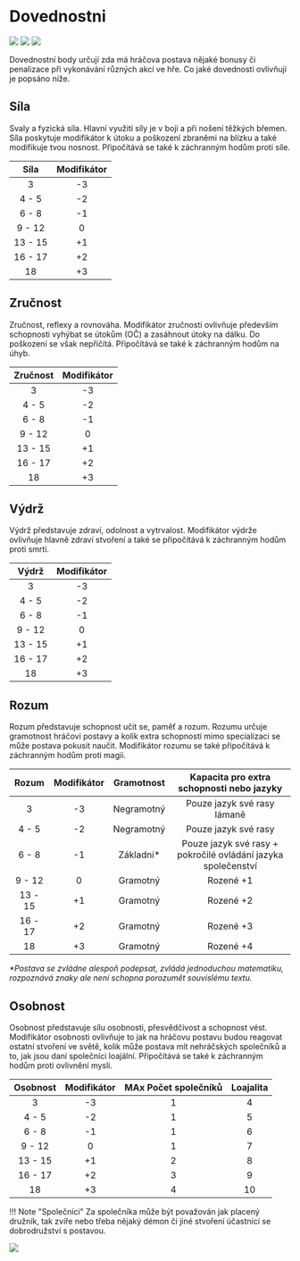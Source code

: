 # Dovednostni

<img src="/assets/sep_line.png"/>

<img src="/assets/abilities.webp" style="zoom:100%;" />

<img src="/assets/sep_line.png"/>

Dovednostní body určují zda má hráčova postava nějaké bonusy či penalizace při vykonávání různých akcí ve hře.  Co jaké dovednosti ovlivňují je popsáno níže.

## Síla

Svaly a fyzická síla. Hlavní využití síly je v boji a při nošení těžkých břemen. Síla poskytuje modifikátor k útoku a poškození zbraněmi na blízku a také modifikuje tvou nosnost. Připočítává se také k záchranným hodům proti síle.

|  Síla   | Modifikátor |
| :-----: | :---------: |
|    3    |     -3      |
|  4 - 5  |     -2      |
|  6 - 8  |     -1      |
| 9 - 12  |      0      |
| 13 - 15 |     +1      |
| 16 - 17 |     +2      |
|   18    |     +3      |

## Zručnost

Zručnost, reflexy a rovnováha. Modifikátor zručnosti ovlivňuje především schopnosti vyhýbat se útokům (OČ) a zasáhnout útoky na dálku. Do poškození se však nepřičítá. Připočítává se také k záchranným hodům na úhyb.

| Zručnost | Modifikátor |
| :------: | :---------: |
|    3     |     -3      |
|  4 - 5   |     -2      |
|  6 - 8   |     -1      |
|  9 - 12  |      0      |
| 13 - 15  |     +1      |
| 16 - 17  |     +2      |
|    18    |     +3      |

## Výdrž

Výdrž představuje zdraví, odolnost a vytrvalost. Modifikátor výdrže ovlivňuje hlavně zdraví stvoření a také se připočítává k záchranným hodům proti smrti.

|  Výdrž  | Modifikátor |
| :-----: | :---------: |
|    3    |     -3      |
|  4 - 5  |     -2      |
|  6 - 8  |     -1      |
| 9 - 12  |      0      |
| 13 - 15 |     +1      |
| 16 - 17 |     +2      |
|   18    |     +3      |

## Rozum

Rozum představuje schopnost učit se, paměť a rozum. Rozumu určuje gramotnost hráčovi postavy a kolik extra schopností mimo specializaci se může postava pokusit naučit. Modifikátor rozumu se také připočítává k záchranným hodům proti magii.

|  Rozum  | Modifikátor | Gramotnost |          Kapacita pro extra schopnosti nebo jazyky           |
| :-----: | :---------: | :--------: | :----------------------------------------------------------: |
|    3    |     -3      | Negramotný |                 Pouze jazyk své rasy lámaně                  |
|  4 - 5  |     -2      | Negramotný |                     Pouze jazyk své rasy                     |
|  6 - 8  |     -1      | Základní*  | Pouze jazyk své rasy + pokročilé ovládání jazyka společenství |
| 9 - 12  |      0      |  Gramotný  |                          Rozené +1                           |
| 13 - 15 |     +1      |  Gramotný  |                          Rozené +2                           |
| 16 - 17 |     +2      |  Gramotný  |                          Rozené +3                           |
|   18    |     +3      |  Gramotný  |                          Rozené +4                           |

*\*Postava se zvládne alespoň podepsat, zvládá jednoduchou matematiku, rozpoznává znaky ale není schopna porozumět souvislému textu.*

## Osobnost

Osobnost představuje sílu osobnosti, přesvědčivost a schopnost vést. Modifikátor osobnosti ovlivňuje to jak na hráčovu postavu budou reagovat ostatní stvoření ve světě, kolik může postava mít nehráčských společníků a to, jak jsou daní společníci loajální. Připočítává se také k záchranným hodům proti ovlivnění mysli.

| Osobnost | Modifikátor | MAx Počet společníků | Loajalita |
| :------: | :---------: | :------------------: | :-------: |
|    3     |     -3      |          1           |     4     |
|  4 - 5   |     -2      |          1           |     5     |
|  6 - 8   |     -1      |          1           |     6     |
|  9 - 12  |      0      |          1           |     7     |
| 13 - 15  |     +1      |          2           |     8     |
| 16 - 17  |     +2      |          3           |     9     |
|    18    |     +3      |          4           |    10     |

!!! Note "Společníci"
    Za společníka může být považován jak placený družník, tak zvíře nebo třeba nějaký démon či jiné stvoření účastnící se dobrodružství s postavou.

<img src="/assets/sep_line.png"/>
